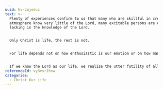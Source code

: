 ```yaml
---
uuid: hv-zojoeuc
text: >-
  Plenty of experiences confirm to us that many who are skillful in creating hot
  atmosphere know very little of the Lord, many excitable persons are quite
  lacking in the knowledge of the Lord. 


  Only Christ is life, the rest is not.


  For life depends not on how enthusiastic is our emotion or on how manifold is our thought; it rests exclusively on whether the Lord has manifested His own self. There is therefore nothing more important than to know the Lord.


  If we know the Lord as our life, we realize the utter futility of all natural efforts in spiritual matters. Hence we look to Him alone.
referenceId: vy8vsr1how
categories:
  - Christ Our Life
---
```

